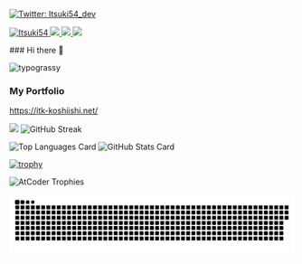 [![Twitter: Itsuki54_dev](https://img.shields.io/twitter/follow/Itsuki54_dev?style=social)](https://twitter.com/Itsuki54_dev)
<p align="left">
  <a href="https://github.com/Itsuki54/Itsuki54/">
    <img src="https://komarev.com/ghpvc/?username=Itsuki54" alt="Itsuki54" />
  </a>
  <a href="https://github.com/Itsuki54">
    <img height="20" src="https://img.shields.io/github/followers/Itsuki54?label=follow&logo=github&style=flat" />
  </a>
  <a href="http://qiita.com/Itsuki54">
    <img height="20" src="https://qiita-badge.apiapi.app/s/Itsuki54/posts.svg" />
  </a>
  <//qiita.com/Itsuki54">
    <img height="20" src="https://qiita-badge.apiapi.app/s/Itsuki54/contributions.svg" />
  </a>
</p>
### Hi there 👋

![typograssy](https://typograssy.deno.dev/api?text=Itsuki54)

### My Portfolio
https://itk-koshiishi.net/

![](https://github-profile-summary-cards.vercel.app/api/cards/profile-details?username=Itsuki54&theme=2077&count_private=true)
![GitHub Streak](https://streak-stats.demolab.com/?user=Itsuki54&theme=tokyonight)

<div align="left">
  <img src="https://github-readme-stats.vercel.app/api/top-langs/?username=Itsuki54&layout=compact&theme=tokyonight&count_private=true" alt="Top Languages Card" width="35%" />
  <img src="https://github-readme-stats.vercel.app/api?username=Itsuki54&theme=tokyonight&count_private=true" alt="GitHub Stats Card" width="40%" />
</div>

[![trophy](https://github-profile-trophy.vercel.app/?username=Itsuki54&theme=onedark&count_private=true)](https://github-profile-trophy.vercel.app/?username=Itsuki54&theme=tokyonight)

![AtCoder Trophies](https://atcoder-trophies.vercel.app/api/v1/atcoder?username=itsuki_54&theme=monokai)

<picture>
  <source media="(prefers-color-scheme: dark)" srcset="./img/snake-dark.svg">
  <source media="(prefers-color-scheme: light)" srcset="./img/snake.svg">
  <img alt="github contribution grid snake animation" src="./img/snake.svg">
</picture>
